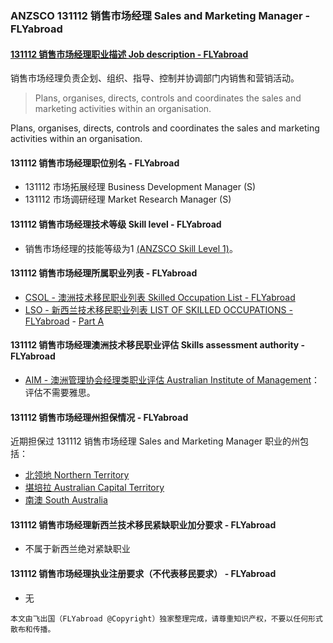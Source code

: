 ### ANZSCO 131112 销售市场经理 Sales and Marketing Manager - FLYabroad ###

####  [131112 销售市场经理职业描述 Job description - FLYabroad](http://www.flyabroadvisa.com/anzsco/1311.html#131112)

销售市场经理负责企划、组织、指导、控制并协调部门内销售和营销活动。

> Plans, organises, directs, controls and coordinates the sales and marketing activities within an organisation.

Plans, organises, directs, controls and coordinates the sales and marketing activities within an organisation.

#### 131112 销售市场经理职位别名 - FLYabroad
 
- 131112	 市场拓展经理 Business Development Manager (S)
- 131112  市场调研经理 Market Research Manager (S)

#### 131112 销售市场经理技术等级 Skill level - FLYabroad

- 销售市场经理的技能等级为1 [(ANZSCO Skill Level 1)](http://www.flyabroadvisa.com/anzsco/)。

#### 131112 销售市场经理所属职业列表 - FLYabroad

- [CSOL - 澳洲技术移民职业列表 Skilled Occupation List - FLYabroad](http://www.flyabroadvisa.com/sol/)
- [LSO - 新西兰技术移民职业列表 LIST OF SKILLED OCCUPATIONS - FLYabroad](http://nz.flyabroadvisa.com/lso/) - [Part A](parta)

#### 131112 销售市场经理澳洲技术移民职业评估 Skills assessment authority - FLYabroad

- [AIM - 澳洲管理协会经理类职业评估 Australian Institute of Management](http://www.flyabroadvisa.com/ass/aim.html)：评估不需要雅思。

#### 131112 销售市场经理州担保情况 - FLYabroad

近期担保过 131112 销售市场经理 Sales and Marketing Manager 职业的州包括：

- [北领地 Northern Territory](http://www.flyabroadvisa.com/zdb/nt.html)
- [堪培拉 Australian Capital Territory](http://www.flyabroadvisa.com/zdb/act.html)
- [南澳 South Australia](http://www.flyabroadvisa.com/zdb/sa.html)

#### 131112 销售市场经理新西兰技术移民紧缺职业加分要求 - FLYabroad

- 不属于新西兰绝对紧缺职业

#### 131112 销售市场经理执业注册要求（不代表移民要求） - FLYabroad

- 无

`本文由飞出国（FLYabroad @Copyright）独家整理完成，请尊重知识产权，不要以任何形式散布和传播。`